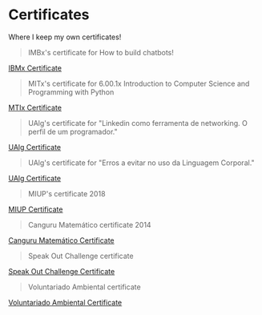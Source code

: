 # Certificates
Where I keep my own certificates!

>IMBx's certificate for How to build chatbots!

[IBMx Certificate](IBM%20CB0103EN%20Certificate%20_%20edX.pdf)

>MITx's certificate for 6.00.1x Introduction to Computer Science and Programming with Python

[MTIx Certificate](MITx%206.00.1x%20Certificate%20_%20edX.pdf)

>UAlg's certificate for "Linkedin como ferramenta de networking. O perfil de um programador."

[UAlg Certificate](UAlg_Certificate_Turbine_Kreuzberg_Speech.pdf)

>UAlg's certificate for "Erros a evitar no uso da Linguagem Corporal."

[UAlg Certificate](UAlg_Certificate_Turbine_Kreuzberg_Speech.pdf)


>MIUP's certificate 2018

[MIUP Certificate](MIUP_2018_Certificate.jpg)


>Canguru Matemático certificate 2014

[Canguru Matemático Certificate](Canguru.pdf)


>Speak Out Challenge certificate

[Speak Out Challenge Certificate](JackPetchey.pdf)


>Voluntariado Ambiental certificate

[Voluntariado Ambiental Certificate](Certificado%20de%20Voluntariado%20pelo%20Ambiente.pdf)
